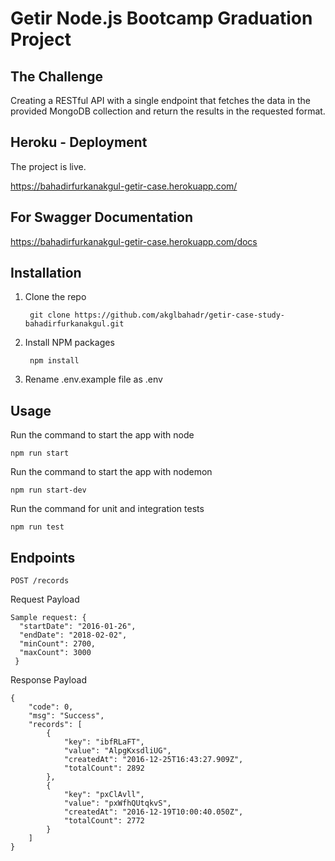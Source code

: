 # Getir Node.js Bootcamp Graduation Project
## The Challenge
Creating a RESTful API with a single endpoint that fetches the data in the provided MongoDB collection and return the results in the requested format.

## Heroku - Deployment
The project is live.

https://bahadirfurkanakgul-getir-case.herokuapp.com/

## For Swagger Documentation 

https://bahadirfurkanakgul-getir-case.herokuapp.com/docs

## Installation
1. Clone the repo 
   ```
    git clone https://github.com/akglbahadr/getir-case-study-bahadirfurkanakgul.git
   ```
2. Install NPM packages
   ```
    npm install
   ```
3. Rename .env.example file as .env
   
## Usage
Run the command to start the app with node
   ```
   npm run start
   ```
Run the command to start the app with nodemon
   ```
   npm run start-dev
   ```
Run the command for unit and integration tests
   ```
   npm run test
   ```

## Endpoints
`POST /records`

Request Payload
```
Sample request: {
  "startDate": "2016-01-26",
  "endDate": "2018-02-02",
  "minCount": 2700, 
  "maxCount": 3000
 } 
 ``` 
Response Payload 
```
{
    "code": 0,
    "msg": "Success",
    "records": [
        {
            "key": "ibfRLaFT",
            "value": "AlpgKxsdliUG",
            "createdAt": "2016-12-25T16:43:27.909Z",
            "totalCount": 2892
        },
        {
            "key": "pxClAvll",
            "value": "pxWfhQUtqkvS",
            "createdAt": "2016-12-19T10:00:40.050Z",
            "totalCount": 2772
        }
    ]
}
```

